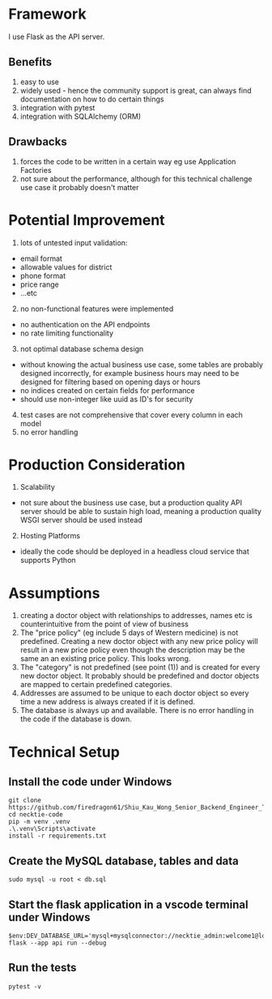 # Framework
I use Flask as the API server.

## Benefits
1. easy to use
2. widely used - hence the community support is great, can always find documentation on how to do certain things
3. integration with pytest
4. integration with SQLAlchemy (ORM)

## Drawbacks
1. forces the code to be written in a certain way eg use Application Factories
2. not sure about the performance, although for this technical challenge use case it probably doesn't matter

# Potential Improvement
1. lots of untested input validation:
  - email format
  - allowable values for district
  - phone format
  - price range
  - ...etc
2. no non-functional features were implemented
  - no authentication on the API endpoints
  - no rate limiting functionality
3. not optimal database schema design
  - without knowing the actual business use case, some tables are probably designed incorrectly, for example business hours may need to be designed for filtering based on opening days or hours
  - no indices created on certain fields for performance
  - should use non-integer like uuid as ID's for security
4. test cases are not comprehensive that cover every column in each model
5. no error handling

# Production Consideration
1. Scalability
  - not sure about the business use case, but a production quality API server should be able to sustain high load, meaning a production quality WSGI server should be used instead
2. Hosting Platforms
  - ideally the code should be deployed in a headless cloud service that supports Python

# Assumptions
1. creating a doctor object with relationships to addresses, names etc is counterintuitive from the point of view of business
2. The "price policy" (eg include 5 days of Western medicine) is not predefined. Creating a new doctor object with any new price policy will result in a new price policy even though the description may be the same an an existing price policy. This looks wrong.
3. The "category" is not predefined (see point (1)) and is created for every new doctor object. It probably should be predefined and doctor objects are mapped to certain predefined categories.
4. Addresses are assumed to be unique to each doctor object so every time a new address is always created if it is defined.
5. The database is always up and available. There is no error handling in the code if the database is down.

# Technical Setup
## Install the code under Windows
    git clone https://github.com/firedragon61/Shiu_Kau_Wong_Senior_Backend_Engineer_Technical_Assessment.git
    cd necktie-code
    pip -m venv .venv
    .\.venv\Scripts\activate
    install -r requirements.txt

## Create the MySQL database, tables and data
    sudo mysql -u root < db.sql

## Start the flask application in a vscode terminal under Windows
    $env:DEV_DATABASE_URL='mysql+mysqlconnector://necktie_admin:welcome1@localhost:3306/necktie'
    flask --app api run --debug

## Run the tests
    pytest -v

  
